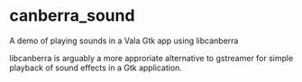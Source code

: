 # canberra_sound
A demo of playing sounds in a Vala Gtk app using libcanberra

libcanberra is arguably a more approriate alternative to gstreamer for simple playback of sound effects in a Gtk application. 
